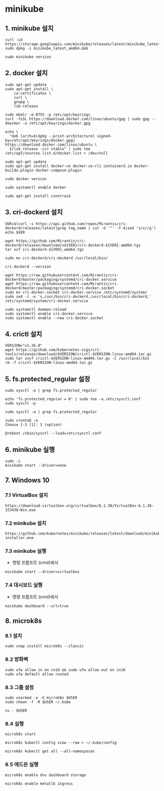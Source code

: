 # minikube

## 1. minikube 설치

```text
curl -LO https://storage.googleapis.com/minikube/releases/latest/minikube_latest_amd64.deb
sudo dpkg -i minikube_latest_amd64.deb

sudo minikube version
```

## 2. docker 설치

```text
sudo apt-get update
sudo apt-get install \
    ca-certificates \
    curl \
    gnupg \
    lsb-release

sudo mkdir -m 0755 -p /etc/apt/keyrings
curl -fsSL https://download.docker.com/linux/ubuntu/gpg | sudo gpg --dearmor -o /etc/apt/keyrings/docker.gpg

echo \
  "deb [arch=$(dpkg --print-architecture) signed-by=/etc/apt/keyrings/docker.gpg] https://download.docker.com/linux/ubuntu \
  $(lsb_release -cs) stable" | sudo tee /etc/apt/sources.list.d/docker.list > /dev/null

sudo apt-get update
sudo apt-get install docker-ce docker-ce-cli containerd.io docker-buildx-plugin docker-compose-plugin

sudo docker version

sudo systemctl enable docker
```

```text
sudo apt-get install conntrack
```

## 3. cri-dockerd 설치

```text
VER=$(curl -s https://api.github.com/repos/Mirantis/cri-dockerd/releases/latest|grep tag_name | cut -d '"' -f 4|sed 's/v//g')
echo $VER

wget https://github.com/Mirantis/cri-dockerd/releases/download/v${VER}/cri-dockerd-${VER}.amd64.tgz
tar xvf cri-dockerd-${VER}.amd64.tgz

sudo mv cri-dockerd/cri-dockerd /usr/local/bin/

cri-dockerd --version

wget https://raw.githubusercontent.com/Mirantis/cri-dockerd/master/packaging/systemd/cri-docker.service
wget https://raw.githubusercontent.com/Mirantis/cri-dockerd/master/packaging/systemd/cri-docker.socket
sudo mv cri-docker.socket cri-docker.service /etc/systemd/system/
sudo sed -i -e 's,/usr/bin/cri-dockerd,/usr/local/bin/cri-dockerd,' /etc/systemd/system/cri-docker.service

sudo systemctl daemon-reload
sudo systemctl enable cri-docker.service
sudo systemctl enable --now cri-docker.socket
```

## 4. crictl 설치

```text
VERSION="v1.26.0"
wget https://github.com/kubernetes-sigs/cri-tools/releases/download/$VERSION/crictl-$VERSION-linux-amd64.tar.gz
sudo tar zxvf crictl-$VERSION-linux-amd64.tar.gz -C /usr/local/bin
rm -f crictl-$VERSION-linux-amd64.tar.gz
```

## 5. fs.protected_regular 설정

```text
sudo sysctl -a | grep fs.protected_regular

echo 'fs.protected_regular = 0' | sudo tee -a /etc/sysctl.conf
sudo sysctl -p

sudo sysctl -a | grep fs.protected_regular

sudo crontab -e
Choose 1-3 [1]: 3 (option)

@reboot /sbin/sysctl --load=/etc/sysctl.conf
```

## 6. minikube 실행

```text
sudo -i
minikube start --driver=none
```

## 7. Windows 10

### 7.1 VirtualBox 설치

```text
https://download.virtualbox.org/virtualbox/6.1.38/VirtualBox-6.1.38-153438-Win.exe
```

### 7.2 minikube 설치

```text
https://github.com/kubernetes/minikube/releases/latest/download/minikube-installer.exe
```

### 7.3 minikube 실행

- 명령 프롬프트 (cmd)에서

```text
minikube start --driver=virtualbox
```

### 7.4 대시보드 실행

- 명령 프롬프트 (cmd)에서

```text
minikube dashboard --url=true
```

## 8. microk8s

### 8.1 설치

```text
sudo snap install microk8s --classic
```

### 8.2 방화벽

```text
sudo ufw allow in on cni0 && sudo ufw allow out on cni0
sudo ufw default allow routed
```

### 8.3 그룹 설정

```text
sudo usermod -a -G microk8s $USER
sudo chown -f -R $USER ~/.kube
```

```text
su - $USER
```

### 8.4 실행

```text
microk8s start

microk8s kubectl config view --raw > ~/.kube/config
```

```text
microk8s kubectl get all --all-namespaces
```

### 8.5 애드온 실행

```text
microk8s enable dns dashboard storage
```

```text
microk8s enable metallb ingress
```

